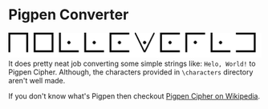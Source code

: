 # Pigpen Converter
![Example of converter work](converted.png)
It does pretty neat job converting some simple strings like: `Helo, World!` to Pigpen Cipher.
Although, the characters provided in `\characters` directory aren't well made.

If you don't know what's Pigpen then checkout [Pigpen Cipher on Wikipedia](https://en.wikipedia.org/wiki/Pigpen_cipher).